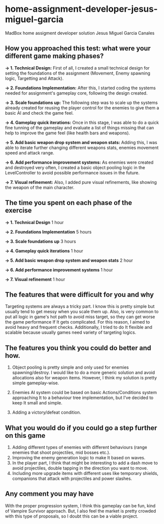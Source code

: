 # home-assignment-developer-jesus-miguel-garcia
MadBox home assigment developer solution Jesus Miguel Garcia Canales

## How you approached this test: what were your different game making phases?

**-> 1. Technical Design:**
  First of all, I created a small technical design for setting the foundations of the assignment (Movement, Enemy spawning logic, Targetting and Attack).
  
**-> 2. Foundations Implementation:**
  After this, I started coding the systems needed for assignment's gameplay core, following the design created.
  
**-> 3. Scale foundations up:**
  The following step was to scale up the systems already created for reusing the player control for the enemies to give them a basic AI and check the game feel.
  
**-> 4. Gameplay quick iterations:**
  Once in this stage, I was able to do a quick fine tunning of the gameplay and evaluate a list of things missing that can help to improve the game feel (like health bars and weapons).
  
**-> 5. Add basic weapon drop system and weapon stats:**
  Adding this, I was able to iterate further changing different weapons stats, enemies movement speed and attack range.
  
**-> 6. Add performance improvement systems:**
  As enemies were created and destroyed very often, I created a basic object pooling logic in the LevelController to avoid possible performance issues in the future.
  
**-> 7. Visual refinement:**
  Also, I added pure visual refinements, like showing the weapon of the main character.

## The time you spent on each phase of the exercise
**-> 1. Technical Design**
  1 hour
  
**-> 2. Foundations Implementation**
  5 hours

**-> 3. Scale foundations up**
  3 hours

**-> 4. Gameplay quick iterations**
  1 hour

**-> 5. Add basic weapon drop system and weapon stats**
  2 hour

**-> 6. Add performance improvement systems**
  1 hour
  
**-> 7. Visual refinement**
  1 hour 
  
## The features that were difficult for you and why
  Targeting systems are always a tricky part. I know this is pretty simple but usually tend to get messy when you scale them up. Also, is very common to put all logic in game's hot path to avoid miss target, so they can get worse the game performance If It gets complicated. For this reason, I aimed to avoid heavy and frequent checks. Additionally, I tried to do It flexible and scalable because usually games need variety of targeting logics.

## The features you think you could do better and how.
  1. Object pooling is pretty simple and only used for enemies spawning/destroy. I would like to do a more generic solution and avoid allocations also for weapon items. However, I think my solution is pretty simple gameplay-wise. 

 2. Enemies AI system could be based on basic Actions/Conditions system approaching It to a behaviour tree implementation, but I've decided to keep It small and simple. 

 3. Adding a victory/defeat condition.
  
## What you would do if you could go a step further on this game
  1. Adding different types of enemies with different behaviours (range enemies that shoot projectiles, mid bosses etc.).
  2. Improving the enemy generation logic to make It based on waves.
  3. In the player part, I think that might be interesting to add a dash move to avoid projectiles, double tapping in the direction you want to move. 
  4. Including more upgrade items with different uses like temporary shields, companions that attack with projectiles and power slashes.

## Any comment you may have
 With the proper progression system, I think this gameplay can be fun, kind of Vampire Survivor approach. But, I also feel the market is pretty crowded with this type of proposals, so I doubt this can be a viable project.
